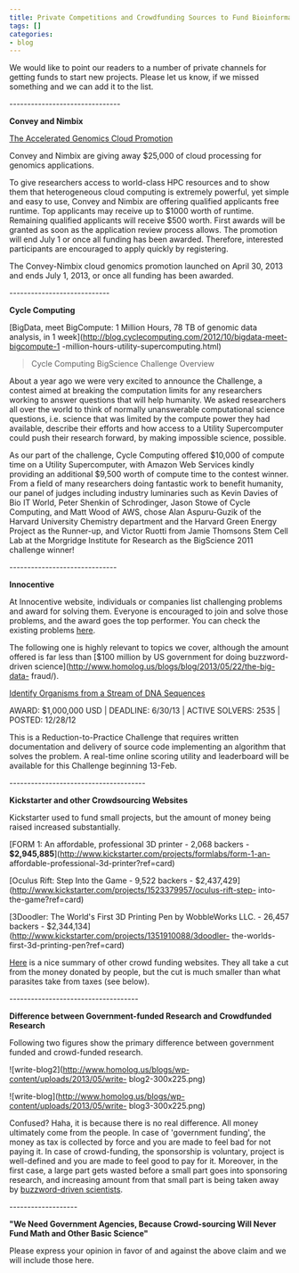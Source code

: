 ```yaml
---
title: Private Competitions and Crowdfunding Sources to Fund Bioinformatics Research
tags: []
categories:
- blog
---
```

We would like to point our readers to a number of private channels for getting
funds to start new projects. Please let us know, if we missed something and we
can add it to the list.
<!--more-->

\-------------------------------

**Convey and Nimbix**

[The Accelerated Genomics Cloud Promotion](http://www.nimbix.net/tagcpromo/)

>

Convey and Nimbix are giving away $25,000 of cloud processing for genomics
applications.

To give researchers access to world-class HPC resources and to show them that
heterogeneous cloud computing is extremely powerful, yet simple and easy to
use, Convey and Nimbix are offering qualified applicants free runtime. Top
applicants may receive up to $1000 worth of runtime. Remaining qualified
applicants will receive $500 worth. First awards will be granted as soon as
the application review process allows. The promotion will end July 1 or once
all funding has been awarded. Therefore, interested participants are
encouraged to apply quickly by registering.

The Convey-Nimbix cloud genomics promotion launched on April 30, 2013 and ends
July 1, 2013, or once all funding has been awarded.

\----------------------------

**Cycle Computing**

[BigData, meet BigCompute: 1 Million Hours, 78 TB of genomic data analysis, in
1 week](http://blog.cyclecomputing.com/2012/10/bigdata-meet-bigcompute-1
-million-hours-utility-supercomputing.html)

> Cycle Computing BigScience Challenge Overview

About a year ago we were very excited to announce the Challenge, a contest
aimed at breaking the computation limits for any researchers working to answer
questions that will help humanity. We asked researchers all over the world to
think of normally unanswerable computational science questions, i.e. science
that was limited by the compute power they had available, describe their
efforts and how access to a Utility Supercomputer could push their research
forward, by making impossible science, possible.

As our part of the challenge, Cycle Computing offered $10,000 of compute time
on a Utility Supercomputer, with Amazon Web Services kindly providing an
additional $9,500 worth of compute time to the contest winner. From a field of
many researchers doing fantastic work to benefit humanity, our panel of judges
including industry luminaries such as Kevin Davies of Bio IT World, Peter
Shenkin of Schrodinger, Jason Stowe of Cycle Computing, and Matt Wood of AWS,
chose Alan Aspuru-Guzik of the Harvard University Chemistry department and the
Harvard Green Energy Project as the Runner-up, and Victor Ruotti from Jamie
Thomsons Stem Cell Lab at the Morgridge Institute for Research as the
BigScience 2011 challenge winner!

\------------------------------

**Innocentive**

At Innocentive website, individuals or companies list challenging problems and
award for solving them. Everyone is encouraged to join and solve those
problems, and the award goes the top performer. You can check the existing
problems [here](https://www.innocentive.com/ar/challenge/browse).

The following one is highly relevant to topics we cover, although the amount
offered is far less than [$100 million by US government for doing buzzword-
driven science](http://www.homolog.us/blogs/blog/2013/05/22/the-big-data-
fraud/).

[Identify Organisms from a Stream of DNA
Sequences](https://www.innocentive.com/ar/challenge/9933138)

AWARD: $1,000,000 USD | DEADLINE: 6/30/13 | ACTIVE SOLVERS: 2535 | POSTED:
12/28/12

This is a Reduction-to-Practice Challenge that requires written documentation
and delivery of source code implementing an algorithm that solves the problem.
A real-time online scoring utility and leaderboard will be available for this
Challenge beginning 13-Feb.

\--------------------------------------

**Kickstarter and other Crowdsourcing Websites**

Kickstarter used to fund small projects, but the amount of money being raised
increased substantially.

[FORM 1: An affordable, professional 3D printer - 2,068 backers -
**$2,945,885**](http://www.kickstarter.com/projects/formlabs/form-1-an-
affordable-professional-3d-printer?ref=card)

[Oculus Rift: Step Into the Game - 9,522 backers -
$2,437,429](http://www.kickstarter.com/projects/1523379957/oculus-rift-step-
into-the-game?ref=card)

[3Doodler: The World's First 3D Printing Pen by WobbleWorks LLC. - 26,457
backers - $2,344,134](http://www.kickstarter.com/projects/1351910088/3doodler-
the-worlds-first-3d-printing-pen?ref=card)

[Here](http://www.hongkiat.com/blog/crowdfunding-sites/) is a nice summary of
other crowd funding websites. They all take a cut from the money donated by
people, but the cut is much smaller than what parasites take from taxes (see
below).

\------------------------------------

**Difference between Government-funded Research and Crowdfunded Research**

Following two figures show the primary difference between government funded
and crowd-funded research.

![write-blog2](http://www.homolog.us/blogs/wp-content/uploads/2013/05/write-
blog2-300x225.png)

![write-blog](http://www.homolog.us/blogs/wp-content/uploads/2013/05/write-
blog3-300x225.png)

Confused? Haha, it is because there is no real difference. All money
ultimately come from the people. In case of 'government funding', the money as
tax is collected by force and you are made to feel bad for not paying it. In
case of crowd-funding, the sponsorship is voluntary, project is well-defined
and you are made to feel good to pay for it. Moreover, in the first case, a
large part gets wasted before a small part goes into sponsoring research, and
increasing amount from that small part is being taken away by [buzzword-driven
scientists](http://www.homolog.us/blogs/blog/2013/05/22/the-big-data-fraud/).

\-------------------

**"We Need Government Agencies, Because Crowd-sourcing Will Never Fund Math and Other Basic Science"**

Please express your opinion in favor of and against the above claim and we
will include those here.

